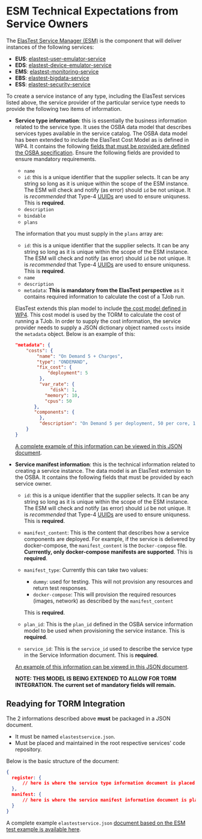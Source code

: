 # ESM Technical Expectations from Service Owners

The [ElasTest Service Manager (ESM)](https://github.com/elastest/elastest-service-manager) is the component that will deliver instances of the following services:

* **EUS**: [elastest-user-emulator-service](https://github.com/elastest/elastest-user-emulator-service )
* **EDS**: [elastest-device-emulator-service](https://github.com/elastest/elastest-device-emulator-service )
* **EMS**: [elastest-monitoring-service](https://github.com/elastest/elastest-monitoring-service)
* **EBS**: [elastest-bigdata-service](https://github.com/elastest/elastest-bigdata-service )
* **ESS**: [elastest-security-service](https://github.com/elastest/elastest-security-service)



To create a service instance of any type, including the ElasTest services listed above, the service provider of the particular service type needs to provide the following two items of information.

* **Service type information**: this is essentially the business information related to the service type. It uses the OSBA data model that describes services types available in the service catalog. The OSBA data model has been extended to include the ElasTest Cost Model as is defined in WP4. It contains the following [fields that must be provided are defined the OSBA specification](https://github.com/openservicebrokerapi/servicebroker/blob/v2.12/spec.md#service-objects). Ensure the following fields are provided to ensure mandatory requirements.

  * `name`
  * `id`: this is a unique identifier that the supplier selects. It can be any string so long as it is unique within the scope of the ESM instance. The ESM will check and notify (as error) should `id` be not unique. It is *recommended* that Type-4 [UUIDs](https://en.wikipedia.org/wiki/Universally_unique_identifier) are used to ensure uniquness. This is **required**.
  * `description`
  * `bindable`
  * `plans`

  The information that you must supply in the `plans` array are:

  * `id`: this is a unique identifier that the supplier selects. It can be any string so long as it is unique within the scope of the ESM instance. The ESM will check and notify (as error) should `id` be not unique. It is *recommended* that Type-4 [UUIDs](https://en.wikipedia.org/wiki/Universally_unique_identifier) are used to ensure uniquness. This is **required**.
  * `name`
  * `description`
  * `metadata`: **This is mandatory from the ElasTest perspective** as it contains required information to calculate the cost of a TJob run.

  ElasTest extends this plan model to include [the cost model defined in WP4](https://github.com/elastest/elastest-cost-engine/blob/master/docs/index.md). This cost model is used by the TORM to calculate the cost of running a TJob. In order to supply the cost information, the service provider needs to supply a JSON dictionary object named `costs` inside the `metadata` object. Below is an example of this:

  ```json
  "metadata": {
      "costs": {
          "name": "On Demand 5 + Charges",
          "type": "ONDEMAND",
          "fix_cost": {
              "deployment": 5
           },
           "var_rate": {
               "disk": 1,
  	         "memory": 10,
  	         "cpus": 50
  	     },
  	     "components": {
           },
           "description": "On Demand 5 per deployment, 50 per core, 10 per GB ram and 1 per GB disk"
      }
  }
  ```

  [A complete example of this information can be viewed in this JSON document](https://github.com/elastest/elastest-service-manager/blob/master/tests/manifests/service_registration_body.json).

* **Service manifest information**: this is the technical information related to creating a service instance. The data model is an ElasTest extension to the OSBA. It contains the following fields that must be provided by each service owner.

  * `id`: this is a unique identifier that the supplier selects. It can be any string so long as it is unique within the scope of the ESM instance. The ESM will check and notify (as error) should `id` be not unique. It is *recommended* that Type-4 [UUIDs](https://en.wikipedia.org/wiki/Universally_unique_identifier) are used to ensure uniquness. This is **required**.

  * `manifest_content`: This is the content that describes how a service components are deployed. For example, if the service is delivered by docker-compose, the `manifest_content` is the `Docker-compose` file. **Currrently, only docker-compose manifests are supported**. This is **required**.

  * `manifest_type`: Currently this can take two values:

    * `dummy`: used for testing. This will not provision any resources and return test responses.
    * `docker-compose`: This will provision the required resources (images, network) as described by the `manifest_content`

    This is **required**.

  * `plan_id`: This is the `plan_id` defined in the OSBA service information model to be used when provisioning the service instance. This is **required**.

  * `service_id`: This is the `service_id` used to describe the service type  in the Service Information document. This is **required**.

  [An example of this information can be viewed in this JSON document](https://github.com/elastest/elastest-service-manager/blob/master/tests/manifests/manifest_registration_body.json).

  **NOTE: THIS MODEL IS BEING EXTENDED TO ALLOW FOR TORM INTEGRATION. The current set of mandatory fields will remain.**

## Readying for TORM Integration

The 2 informations described above **must** be packaged in a JSON document.

* It must be named `elastestservice.json`. 
* Must be placed and maintained in the root respective services' code repository.

Below is the basic structure of the document:

```json
{
  register: {
      // here is where the service type information document is placed
  },
  manifest: {
      // here is where the service manifest information document is placed
  }
}
```



A complete example `elastestservice.json` [document based on the ESM test example is available here](https://github.com/elastest/elastest-service-manager/blob/master/tests/manifests/elastestservice.json).

